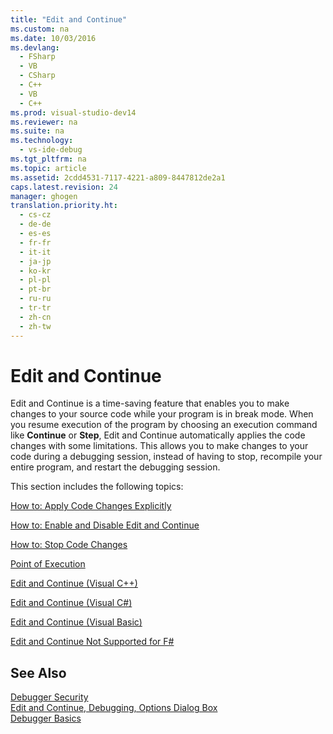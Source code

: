 ```yaml
---
title: "Edit and Continue"
ms.custom: na
ms.date: 10/03/2016
ms.devlang: 
  - FSharp
  - VB
  - CSharp
  - C++
  - VB
  - C++
ms.prod: visual-studio-dev14
ms.reviewer: na
ms.suite: na
ms.technology: 
  - vs-ide-debug
ms.tgt_pltfrm: na
ms.topic: article
ms.assetid: 2cdd4531-7117-4221-a809-8447812de2a1
caps.latest.revision: 24
manager: ghogen
translation.priority.ht: 
  - cs-cz
  - de-de
  - es-es
  - fr-fr
  - it-it
  - ja-jp
  - ko-kr
  - pl-pl
  - pt-br
  - ru-ru
  - tr-tr
  - zh-cn
  - zh-tw
---
```

# Edit and Continue
Edit and Continue is a time-saving feature that enables you to make changes to your source code while your program is in break mode. When you resume execution of the program by choosing an execution command like **Continue** or **Step**, Edit and Continue automatically applies the code changes with some limitations. This allows you to make changes to your code during a debugging session, instead of having to stop, recompile your entire program, and restart the debugging session.  
  
 This section includes the following topics:  
  
 [How to: Apply Code Changes Explicitly](assetId:///89c4fce9-a3ef-432d-a840-67840b1c4be8)  
  
 [How to: Enable and Disable Edit and Continue](../VS_debugger/How-to--Enable-and-Disable-Edit-and-Continue.md)  
  
 [How to: Stop Code Changes](../VS_debugger/How-to--Stop-Code-Changes.md)  
  
 [Point of Execution](assetId:///dd9855a7-b536-4e76-821f-27017829b996)  
  
 [Edit and Continue (Visual C++)](../VS_debugger/Edit-and-Continue--Visual-C---.md)  
  
 [Edit and Continue (Visual C#)](../VS_debugger/Edit-and-Continue--Visual-C#-.md)  
  
 [Edit and Continue (Visual Basic)](../VS_debugger/Edit-and-Continue--Visual-Basic-.md)  
  
 [Edit and Continue Not Supported for F#](../VS_debugger/Edit-and-Continue-Not-Supported-for-F#.md)  
  
## See Also  
 [Debugger Security](../VS_debugger/Debugger-Security.md)   
 [Edit and Continue, Debugging, Options Dialog Box](../Topic/Edit%20and%20Continue,%20Debugging,%20Options%20Dialog%20Box.md)   
 [Debugger Basics](../VS_debugger/Debugger-Basics.md)